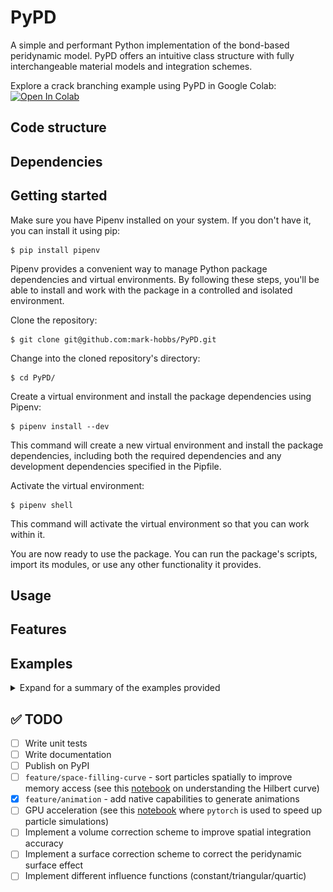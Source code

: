 # PyPD

A simple and performant Python implementation of the bond-based peridynamic model. PyPD offers an intuitive class structure with fully interchangeable material models and integration schemes.

Explore a crack branching example using PyPD in Google Colab: <a href="https://colab.research.google.com/github/mark-hobbs/PyPD/blob/main/examples/crack_branching.ipynb" target="_parent">
<img src="https://colab.research.google.com/assets/colab-badge.svg" alt="Open In Colab"/>
</a>


## Code structure

## Dependencies

## Getting started

Make sure you have Pipenv installed on your system. If you don't have it, you can install it using pip:

```shell
$ pip install pipenv
```

Pipenv provides a convenient way to manage Python package dependencies and virtual environments. By following these steps, you'll be able to install and work with the package in a controlled and isolated environment.

Clone the repository:

```shell
$ git clone git@github.com:mark-hobbs/PyPD.git
```

Change into the cloned repository's directory:

```shell
$ cd PyPD/
```

Create a virtual environment and install the package dependencies using Pipenv:

```shell
$ pipenv install --dev
```

This command will create a new virtual environment and install the package dependencies, including both the required dependencies and any development dependencies specified in the Pipfile.

Activate the virtual environment:

```shell
$ pipenv shell
```

This command will activate the virtual environment so that you can work within it.

You are now ready to use the package. You can run the package's scripts, import its modules, or use any other functionality it provides.

## Usage

## Features

## Examples

<details>

<summary>Expand for a summary of the examples provided</summary>

There are multiple examples provided:

- [Crack branching in notched Homalite sheets](/examples/crack_branching.py)
- [Plate with a hole in tension](/examples/plate_with_hole.py)
- [Three-point bending test of a half-notched concrete beam](/examples/half_notched_beam.py)
- [Nuclear graphite ring compression test  ](/examples/graphite_ring.py)
- [Mixed-mode fracture in concrete](/examples/mixed_mode_fracture.py)

### Crack branching

```
python -m examples.2D_notch.py
```

![](figures/crack_branching.png)

### Mixed-mode fracture

Example with validation using experimental data. 

<span style="font-family: 'Courier New', monospace;"> García-Álvarez, V. O., Gettu, R., and Carol, I. (2012). Analysis of mixed-mode fracture in concrete using interface elements and a cohesive crack model. Sadhana, 37(1):187–205.</span>

![](figures/mixed-mode-fracture.png)
![](figures/mixed-mode-load-cmod.png)


### Flexural three-point bending test - half-notched beam

```
python -m examples.2D_B4_HN.py
```

![](figures/TPB_HN.png)

</details>

## :white_check_mark: TODO

- [ ] Write unit tests
- [ ] Write documentation
- [ ] Publish on PyPI
- [ ] `feature/space-filling-curve` - sort particles spatially to improve memory access (see this [notebook](https://github.com/pdebuyl/compute/blob/master/hilbert_curve/hilbert_curve.ipynb) on understanding the Hilbert curve)
- [x] `feature/animation` - add native capabilities to generate animations
- [ ] GPU acceleration (see this [notebook](https://github.com/lukepolson/youtube_channel/blob/main/Python%20GPU/multibody_boltzmann.ipynb) where `pytorch` is used to speed up particle simulations)
- [ ] Implement a volume correction scheme to improve spatial integration accuracy
- [ ] Implement a surface correction scheme to correct the peridynamic surface effect
- [ ] Implement different influence functions (constant/triangular/quartic) 